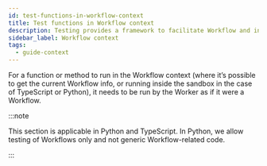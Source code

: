 ```yaml
---
id: test-functions-in-workflow-context
title: Test functions in Workflow context
description: Testing provides a framework to facilitate Workflow and integration testing.
sidebar_label: Workflow context
tags:
  - guide-context
---
```


For a function or method to run in the Workflow context (where it’s possible to get the current Workflow info, or running inside the sandbox in the case of TypeScript or Python), it needs to be run by the Worker as if it were a Workflow.

:::note

This section is applicable in Python and TypeScript.
In Python, we allow testing of Workflows only and not generic Workflow-related code.

:::
